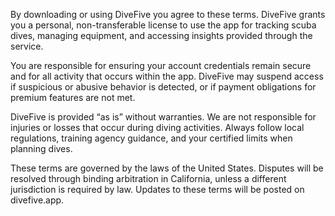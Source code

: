 By downloading or using DiveFive you agree to these terms. DiveFive grants you a personal, non-transferable license to use the app for tracking scuba dives, managing equipment, and accessing insights provided through the service.

You are responsible for ensuring your account credentials remain secure and for all activity that occurs within the app. DiveFive may suspend access if suspicious or abusive behavior is detected, or if payment obligations for premium features are not met.

DiveFive is provided “as is” without warranties. We are not responsible for injuries or losses that occur during diving activities. Always follow local regulations, training agency guidance, and your certified limits when planning dives.

These terms are governed by the laws of the United States. Disputes will be resolved through binding arbitration in California, unless a different jurisdiction is required by law. Updates to these terms will be posted on divefive.app.
